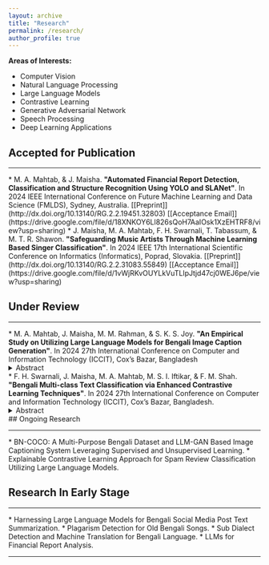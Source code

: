 ```yaml
---
layout: archive
title: "Research"
permalink: /research/
author_profile: true
---
```

<b>Areas of Interests:</b>
* Computer Vision
* Natural Language Processing
* Large Language Models
* Contrastive Learning
* Generative Adversarial Network
* Speech Processing
* Deep Learning Applications
  
## Accepted for Publication
<hr>
* <a style="text-decoration: none">M. A. Mahtab</a>, & J. Maisha. <b>"Automated Financial Report Detection, Classification and Structure Recognition Using YOLO and SLANet"</b>. In 2024 IEEE International Conference on Future Machine Learning and Data Science (FMLDS), Sydney, Australia. [[Preprint]](http://dx.doi.org/10.13140/RG.2.2.19451.32803) [[Acceptance Email]](https://drive.google.com/file/d/18XNKOY6Ll826sQoH7AaIOsk1XzEHTRF8/view?usp=sharing) 
* J. Maisha, <a style="text-decoration: none">M. A. Mahtab</a>, F. H. Swarnali, T. Tabassum, & M. T. R. Shawon. <b>"Safeguarding Music Artists Through Machine Learning Based Singer Classification"</b>. In 2024 IEEE 17th International Scientific Conference on Informatics (Informatics), Poprad, Slovakia. [[Preprint]](http://dx.doi.org/10.13140/RG.2.2.31083.55849) [[Acceptance Email]](https://drive.google.com/file/d/1vWjRKvOUYLkVuTLlpJtjd47cj0WEJ6pe/view?usp=sharing) 
  
## Under Review
<hr>
* <a style="text-decoration: none">M. A. Mahtab</a>, J. Maisha, M. M. Rahman, & S. K. S. Joy. <b>"An Empirical Study on Utilizing Large Language Models for Bengali Image Caption Generation"</b>. In 2024 27th International Conference on Computer and Information Technology (ICCIT), Cox’s Bazar, Bangladesh
<br/>
<details>
<summary>Abstract</summary>
<span style="text-align:justify; display:block;">
<font size="3">
An exemplary caption not only describes what is happening in a particular image but also denotes intricate traditional objects in the image by their local representative terms through which the native speakers can recognize the object in question. A caption that fails to accomplish the latter is not effective in conveying proper utility. To ensure caption locality, we aim to explore the potential of Large Language Models (LLM) in Bengali image captioning, which have lately shown promising results in English language caption generation. As a first for the Bengali language, we utilized CLIP (Contrastive Language-Image Pre-training) encodings as a prefix to the captions by employing a mapping network, followed by fine-tuning BanglaGPT, a Bengali pre-trained large language model to generate the image captions. Furthermore, we explored vision transformer-based encoders (ViT, Swin) with BanglaGPT as the decoder. The best BanglaGPT-based model outperformed the current benchmark results, with BLEU-1, BLEU-2, BLEU-3, BLEU-4, METEOR, and CIDEr scores of 70.2, 63.9, 58.8, 54.3, 39.2, and 95.9 on the BanglaLekha dataset and 82.4, 76.8, 71.9, 67.4, 36.6, and 76.9 on the BNature dataset.
</font>
</span>
</details>
* F. H. Swarnali, J. Maisha, <a style="text-decoration: none">M. A. Mahtab</a>, M. S. I. Iftikar, & F. M. Shah. <b>"Bengali Multi-class Text Classification via Enhanced Contrastive Learning Techniques"</b>. In 2024 27th International Conference on Computer and Information Technology (ICCIT), Cox’s Bazar, Bangladesh.
<details>
<summary>Abstract</summary>
<span style="text-align:justify; display:block;">
<font size="3">
Bengali, one of South Asia's most frequently spoken languages, poses substantial difficulties in tasks such as sentiment analysis and other forms of text classification due to its intricate grammatical structure. This is not just vital for protecting mental health through precise sentiment analysis, but it also has broader ramifications in sectors where accurately discriminating between fine-grained meanings is critical. Improving classification methods to address these subtle distinctions is a timely necessity for advancing natural language processing in Bengali. Our study aims to advance the field of Bengali text classification by implementing Token-level Adversarial Contrastive Training (TACT) and Label-aware Contrastive (LCL) loss, leveraging contrastive learning methods. The two new losses distinguished fine-grained text better, compared to our previous findings on Contrastive Adversarial Training (CAT) and Supervised Contrastive Loss (SCL). For binary class classification, TACT reached an F1-score of 98% outperforming CAT and LCL and setting a new benchmark on the Rokomari Book Review (RBR) dataset. For multi-class classification, TACT achieved an F1-score of 91%, matching the current benchmark on the Bengali Hate Speech (BHS-M) dataset. Furthermore, our custom Bengali multi-class text classification dataset, Daraz Product Review (DPR) further contributes to the field.
</font>
</span><br>
</details>
## Ongoing Research
<hr>
* BN-COCO: A Multi-Purpose Bengali Dataset and LLM-GAN Based Image Captioning System Leveraging Supervised and Unsupervised Learning.
* Explainable Contrastive Learning Approach for Spam Review Classification Utilizing Large Language Models.

## Research In Early Stage
<hr>
* Harnessing Large Language Models for Bengali Social Media Post Text Summarization.
* Plagarism Detection for Old Bengali Songs.
* Sub Dialect Detection and Machine Translation for Bengali Language.
* LLMs for Financial Report Analysis.

__________________________________________________